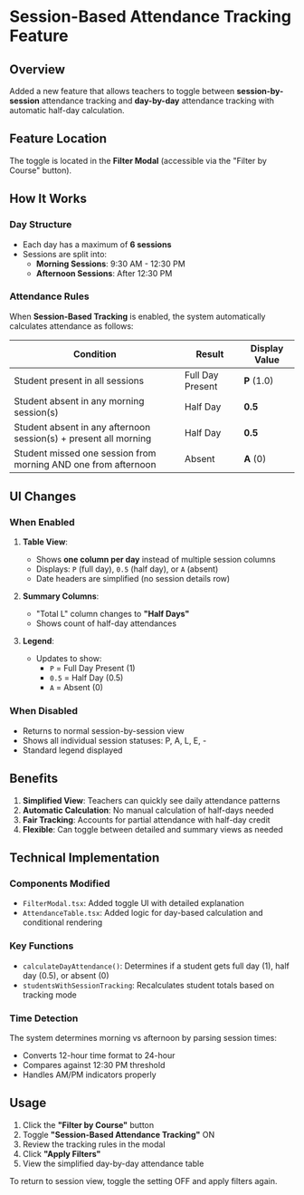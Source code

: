 # Session-Based Attendance Tracking Feature

## Overview
Added a new feature that allows teachers to toggle between **session-by-session** attendance tracking and **day-by-day** attendance tracking with automatic half-day calculation.

## Feature Location
The toggle is located in the **Filter Modal** (accessible via the "Filter by Course" button).

## How It Works

### Day Structure
- Each day has a maximum of **6 sessions**
- Sessions are split into:
  - **Morning Sessions**: 9:30 AM - 12:30 PM
  - **Afternoon Sessions**: After 12:30 PM

### Attendance Rules

When **Session-Based Tracking** is enabled, the system automatically calculates attendance as follows:

| Condition | Result | Display Value |
|-----------|--------|---------------|
| Student present in all sessions | Full Day Present | **P** (1.0) |
| Student absent in any morning session(s) | Half Day | **0.5** |
| Student absent in any afternoon session(s) + present all morning | Half Day | **0.5** |
| Student missed one session from morning AND one from afternoon | Absent | **A** (0) |

## UI Changes

### When Enabled
1. **Table View**:
   - Shows **one column per day** instead of multiple session columns
   - Displays: `P` (full day), `0.5` (half day), or `A` (absent)
   - Date headers are simplified (no session details row)

2. **Summary Columns**:
   - "Total L" column changes to **"Half Days"**
   - Shows count of half-day attendances

3. **Legend**:
   - Updates to show:
     - `P` = Full Day Present (1)
     - `0.5` = Half Day (0.5)
     - `A` = Absent (0)

### When Disabled
- Returns to normal session-by-session view
- Shows all individual session statuses: P, A, L, E, -
- Standard legend displayed

## Benefits

1. **Simplified View**: Teachers can quickly see daily attendance patterns
2. **Automatic Calculation**: No manual calculation of half-days needed
3. **Fair Tracking**: Accounts for partial attendance with half-day credit
4. **Flexible**: Can toggle between detailed and summary views as needed

## Technical Implementation

### Components Modified
- `FilterModal.tsx`: Added toggle UI with detailed explanation
- `AttendanceTable.tsx`: Added logic for day-based calculation and conditional rendering

### Key Functions
- `calculateDayAttendance()`: Determines if a student gets full day (1), half day (0.5), or absent (0)
- `studentsWithSessionTracking`: Recalculates student totals based on tracking mode

### Time Detection
The system determines morning vs afternoon by parsing session times:
- Converts 12-hour time format to 24-hour
- Compares against 12:30 PM threshold
- Handles AM/PM indicators properly

## Usage

1. Click the **"Filter by Course"** button
2. Toggle **"Session-Based Attendance Tracking"** ON
3. Review the tracking rules in the modal
4. Click **"Apply Filters"**
5. View the simplified day-by-day attendance table

To return to session view, toggle the setting OFF and apply filters again.
